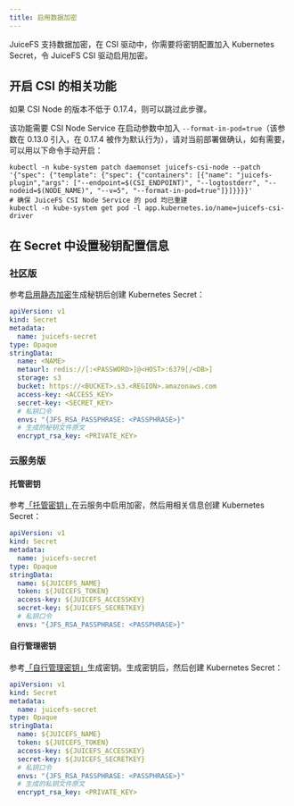 ```yaml
---
title: 启用数据加密
---
```


JuiceFS 支持数据加密，在 CSI 驱动中，你需要将密钥配置加入 Kubernetes Secret，令 JuiceFS CSI 驱动启用加密。

## 开启 CSI 的相关功能

如果 CSI Node 的版本不低于 0.17.4，则可以跳过此步骤。

该功能需要 CSI Node Service 在启动参数中加入 `--format-in-pod=true`（该参数在 0.13.0 引入，在 0.17.4 被作为默认行为），请对当前部署做确认，如有需要，可以用以下命令手动开启：

```shell
kubectl -n kube-system patch daemonset juicefs-csi-node --patch '{"spec": {"template": {"spec": {"containers": [{"name": "juicefs-plugin","args": ["--endpoint=$(CSI_ENDPOINT)", "--logtostderr", "--nodeid=$(NODE_NAME)", "--v=5", "--format-in-pod=true"]}]}}}}'
# 确保 JuiceFS CSI Node Service 的 pod 均已重建
kubectl -n kube-system get pod -l app.kubernetes.io/name=juicefs-csi-driver
```

## 在 Secret 中设置秘钥配置信息

### 社区版

参考[启用静态加密](https://juicefs.com/docs/zh/community/security/encrypt/#%E5%90%AF%E7%94%A8%E9%9D%99%E6%80%81%E5%8A%A0%E5%AF%86)生成秘钥后创建 Kubernetes Secret：

```yaml {13-16}
apiVersion: v1
kind: Secret
metadata:
  name: juicefs-secret
type: Opaque
stringData:
  name: <NAME>
  metaurl: redis://[:<PASSWORD>]@<HOST>:6379[/<DB>]
  storage: s3
  bucket: https://<BUCKET>.s3.<REGION>.amazonaws.com
  access-key: <ACCESS_KEY>
  secret-key: <SECRET_KEY>
  # 私钥口令
  envs: "{JFS_RSA_PASSPHRASE: <PASSPHRASE>}"
  # 生成的秘钥文件原文
  encrypt_rsa_key: <PRIVATE_KEY>
```

### 云服务版

#### 托管密钥

参考[「托管密钥」](https://juicefs.com/docs/zh/cloud/encryption#%E6%89%98%E7%AE%A1%E5%AF%86%E9%92%A5)在云服务中启用加密，然后用相关信息创建 Kubernetes Secret：

```yaml {11-12}
apiVersion: v1
kind: Secret
metadata:
  name: juicefs-secret
type: Opaque
stringData:
  name: ${JUICEFS_NAME}
  token: ${JUICEFS_TOKEN}
  access-key: ${JUICEFS_ACCESSKEY}
  secret-key: ${JUICEFS_SECRETKEY}
  # 私钥口令
  envs: "{JFS_RSA_PASSPHRASE: <PASSPHRASE>}"
```

#### 自行管理密钥

参考[「自行管理密钥」](https://juicefs.com/docs/zh/cloud/encryption#%E8%87%AA%E8%A1%8C%E7%AE%A1%E7%90%86%E5%AF%86%E9%92%A5)生成密钥。生成密钥后，然后创建 Kubernetes Secret：

```yaml {11-14}
apiVersion: v1
kind: Secret
metadata:
  name: juicefs-secret
type: Opaque
stringData:
  name: ${JUICEFS_NAME}
  token: ${JUICEFS_TOKEN}
  access-key: ${JUICEFS_ACCESSKEY}
  secret-key: ${JUICEFS_SECRETKEY}
  # 私钥口令
  envs: "{JFS_RSA_PASSPHRASE: <PASSPHRASE>}"
  # 生成的私钥文件原文
  encrypt_rsa_key: <PRIVATE_KEY>
```
